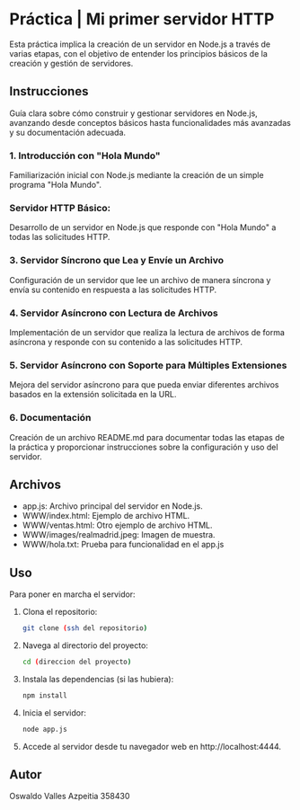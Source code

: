 # Práctica | Mi primer servidor HTTP

Esta práctica implica la creación de un servidor en Node.js a través de varias etapas, con el objetivo de entender los principios básicos de la creación y gestión de servidores.

## Instrucciones
Guía clara sobre cómo construir y gestionar servidores en Node.js, avanzando desde conceptos básicos hasta funcionalidades más avanzadas y su documentación adecuada.

### 1. Introducción con "Hola Mundo"
Familiarización inicial con Node.js mediante la creación de un simple programa "Hola Mundo".

### Servidor HTTP Básico:
Desarrollo de un servidor en Node.js que responde con "Hola Mundo" a todas las solicitudes HTTP.

### 3. Servidor Síncrono que Lea y Envíe un Archivo
Configuración de un servidor que lee un archivo de manera síncrona y envía su contenido en respuesta a las solicitudes HTTP.

### 4. Servidor Asíncrono con Lectura de Archivos
Implementación de un servidor que realiza la lectura de archivos de forma asíncrona y responde con su contenido a las solicitudes HTTP.

### 5. Servidor Asíncrono con Soporte para Múltiples Extensiones
Mejora del servidor asíncrono para que pueda enviar diferentes archivos basados en la extensión solicitada en la URL.

### 6. Documentación
Creación de un archivo README.md para documentar todas las etapas de la práctica y proporcionar instrucciones sobre la configuración y uso del servidor.

## Archivos

- app.js: Archivo principal del servidor en Node.js.
- WWW/index.html: Ejemplo de archivo HTML.
- WWW/ventas.html: Otro ejemplo de archivo HTML.
- WWW/images/realmadrid.jpeg: Imagen de muestra.
- WWW/hola.txt: Prueba para funcionalidad en el app.js

## Uso

Para poner en marcha el servidor:

1. Clona el repositorio:
     ```bash
     git clone (ssh del repositorio)

2. Navega al directorio del proyecto:
   ```bash
   cd (direccion del proyecto)

3. Instala las dependencias (si las hubiera):
   ```bash
   npm install

4. Inicia el servidor:
   ```bash
   node app.js

6. Accede al servidor desde tu navegador web en http://localhost:4444.

## Autor
Oswaldo Valles Azpeitia 358430

